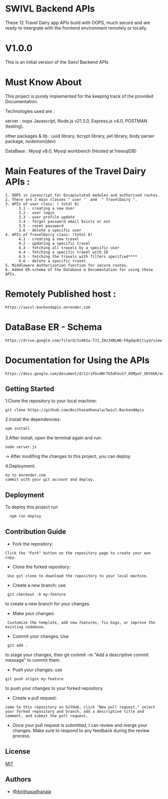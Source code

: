 
# SWIVL Backend APIs

These 12 Travel Dairy app APIs build with OOPS, much secure and are ready to intergrate with the frontend environment remotely or locally.

# V1.0.0
This is an initial version of the Swivl Backend APIs

# Must Know About

This project is purely implemented for the keeping track of the provided Documentation.

Technologies used are :


server : oops Javascript, Node.js v21.5.0, Express.js v4.0, POSTMAN (testing).

other packages & lib : uuid library, bcrypt library, jwt library, body parser package, nodemon(dev)

DataBase : Mysql v8.0, Mysql workbench (Hosted at freesqlDB)


# Main Features of the Travel Dairy APIs : 

```
1. OOPS in javascript for Encapsulated modules and authorised routes.
2. There are 2 main classes " user "  and  " TravelDairy ".
3. APIs of user class: ( total 6)
      3.1 - creating a new User
      3.2 - user login
      3.3 - user profile update
      3.4 - forgot password email Exists or not
      3.5 - reset password
      3.6 - delete a specific user
4. APIs of TravelDairy class: (totol 6)
      4.1 - creating a new travel
      4.2 - updating a specific travel
      4.3 - fetching all travels by a specific user
      4.4 - fetching a specific travel with ID
      4.5 - fetching the travels with filters specified****
      4.6 - delete a specific travel
5. Middleware Authorization function for secure routes.
6. Added ER-schema of the Database & Documentation for using these APIs.

``` 


# Remotely Published host : 

```
https://swivl-backendapis.onrender.com

```

# DataBase ER - Schema

```
https://drive.google.com/file/d/1v4b1u-TJ1_ZHz3XNLWQ-F6gUqnDjtiyd/view

```

# Documentation for Using the APIs

```
https://docs.google.com/document/d/11riFGvdNr7G5dh5uS7_8XMywY_SKYGbK/edit

```




## Getting Started

1.Clone the repository to your local machine:

```git
git clone https://github.com/Anithasadhanala/Swivl-BackendApis

```


2.Install the dependencies:

```git
npm install
```


3.After install, open the terminal again and run:

```git
node server.js
```

-> After modifing the changes to this project, you can deploy

4.Deployment:

```chrome
Go to onrender.com
commit with your git account and deploy.
```



## Deployment

To deploy this project run

```bash
  npm run deploy
```


## Contribution Guide
- Fork the repository: 
```
Click the "Fork" button on the repository page to create your own copy.
```


- Clone the forked repository:
```
 Use git clone to download the repository to your local machine.
```
- Create a new branch: use
```
 git checkout -b my-feature
```
  to create a new branch for your changes.



- Make your changes:
```
 Customize the template, add new features, fix bugs, or improve the existing codebase.
```
- Commit your changes: Use
```
 git add . 
 ```
 to stage your changes, then git commit -m "Add a descriptive commit message" to commit them.



- Push your changes: use
``` 
git push origin my-feature 
```
to push your changes to your forked repository.

- Create a pull request:
``` 
come to this repository on GitHub, click "New pull request," select your forked repository and branch, add a descriptive title and comment, and submit the pull request.
```

- Once your pull request is submitted, I can review and merge your changes. Make sure to respond to any feedback during the review process.




## License

[MIT](https://choosealicense.com/licenses/mit/)





## Authors

- [@Anithasadhanala](https://github.com/Anithasadhanala)








